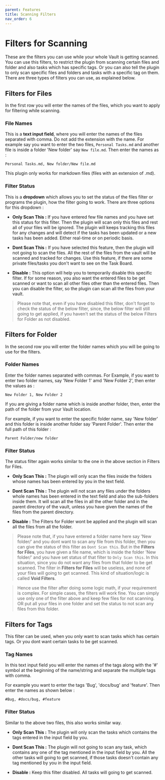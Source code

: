 ```yaml
---
parent: Features
title: Scanning Filters
nav_order: 6
---
```


# Filters for Scanning

These are the filters you can use while your whole Vault is getting scanned. You can use this filters, to restrict the plugin from scanning certain files and folder and also tasks which has specific tags. Or you can also tell the plugin to only scan specific files and folders and tasks with a specific tag on them.
There are three types of filters you can use, as explained below.

## Filters for Files

In the first row you will enter the names of the files, which you want to apply for filtering while scanning.

### File Names

This is a **text input field**, where you will enter the names of the files separated with comma. Do not add the extension with the name. For example say you want to enter the two files, `Personal Tasks.md` and another file is inside a folder 'New folder' say `New file.md`. Then enter the names as :

```
Personal Tasks.md, New folder/New file.md
```

This plugin only works for markdown files (files with an extension of .md).

### Filter Status

This is a **dropdown** which allows you to set the status of the files filter or programs the plugin, how the filter going to work. There are three options for this dropdown :

- **Only Scan This :** If you have entered few file names and you have set this status for this filter. Then the plugin will scan only this files and rest all of your files will be ignored. The plugin will keeps tracking this files for any changes and will detect if the tasks has been updated or a new tasks has been added. Either real-time or on periodic basis.

- **Dont Scan This :** If you have selected this feature, then the plugin will not  going to scan the files. All the rest of the files from the vault will be scanned and tracked for changes. Use this feature, if there are some private files/tasks you don't want to see on the Task Board.

- **Disable :** This option will help you to temporarily disable this specific filter. If for some reason, you also want the entered files to be get scanned or want to scan all other files other than the entered files. Then you can disable the filter, so the plugin can scan all the files from your vault.

> Please note that, even if you have disabled this filter, don't forget to check the status of the below filter, since, the below filter will still going to get applied, if you haven't set the status of the below Filters for Folder as not disabled.

## Filters for Folder

In the second row you will enter the folder names which you will be going to use for the filters.

### Folder Names

Enter the folder names separated with commas.
For Example, if you want to enter two folder names, say 'New Folder 1' amd 'New Folder 2', then enter the values as :

```
New Folder 1, New Folder 2
```

If you are giving a folder name which is inside another folder, then, enter the path of the folder from your Vault location.

For example, if you want to enter the specific folder name, say 'New folder' and this folder is inside another folder say 'Parent Folder'. Then enter the full path of this folder :

```
Parent Folder/new folder
```

### Filter Status

The status filter again works similar to the one in the above section in Filters for Files.

- **Only Scan This :** The plugin will only scan the files inside the folders whose names has been entered by you in the text field.

- **Dont Scan This :** The plugin will not scan any files under the folders whole names has been entered in the text field and also the sub-folders inside them. It will scan all the files in all the other folder and in the parent directory of the vault, unless you have given the names of the files from the parent directory.

- **Disable :** The Filters for Folder wont be applied and the plugin will scan all the files from all the folder.

> Please note that, if you have entered a folder name here say 'New folder/' and you dont want to scan any file from this folder, then you can give the status of this filter as `Dont Scan this`. But in the **Filters for Files**, you have given a file name, which is inside the folder 'New folder/' and you have set status of that filter to `Only Scan this`. In this situation, since you do not want any files from that folder to be get scanned. The filter in **Filters for Files** will be useless, and none of your files will going to get scanned. This kind of situation/logic is called **Void Filters**.

> Hence use the filter after doing some logic math, if your requirement is complex. For simple cases, the filters will work fine. You can simply use only one of the filter above and keep few files for not scanning. OR put all your files in one folder and set the status to not scan any files from this folder.

## Filters for Tags

This filter can be used, when you only want to scan tasks which has certain tags. Or you dont want certain tasks to be get scanned.

### Tag Names

In this text input field you will enter the names of the tags along with the '#' symbol at the beginning of the name/string and separate the multiple tags with comma.

For example you want to enter the tags 'Bug', 'docs/bug' and 'feature'. Then enter the names as shown below :

```
#Bug, #docs/bug, #feature
```

### Filter Status

Similar to the above two files, this also works similar way.

- **Only Scan This :** The plugin will only scan the tasks which contains the tags entered in the input field by you.

- **Dont Scan This :** The plugin will not going to scan any task, which contains any one of the tag mentioned in the input field by you. All the other tasks will going to get scanned, if those tasks doesn't contain any tag mentioned by you in the input field.

- **Disable :** Keep this filter disabled. All tasks will going to get scanned.
